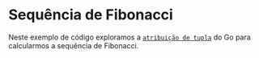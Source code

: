 # Sequência de Fibonacci

Neste exemplo de código exploramos a [`atribuição de tupla`](../../atribuicoes/README.md#atribuição-de-tupla) do Go para calcularmos a sequência de Fibonacci.

## 